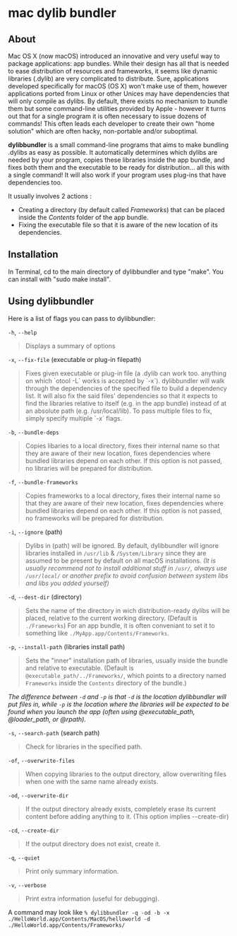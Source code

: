 mac dylib bundler
================


About
-----

Mac OS X (now macOS) introduced an innovative and very useful way to package applications: app bundles.
While their design has all that is needed to ease distribution of resources and frameworks, it
seems like dynamic libraries (.dylib) are very complicated to distribute. Sure, applications developed
specifically for macOS (OS X) won't make use of them, however applications ported from Linux or other Unices may have
dependencies that will only compile as dylibs. By default, there exists no mechanism to bundle them but some command-line utilities provided by Apple - however it turns out that for a single program it is often necessary to issue dozens of commands! This often leads each developer to create their own "home solution" which are often hacky, non-portable and/or suboptimal.

**dylibbundler** is a small command-line programs that aims to make bundling .dylibs as easy as possible.
It automatically determines which dylibs are needed by your program, copies these libraries inside the app bundle, and fixes both them and the executable to be ready for distribution... all this with a single command! It will also work if your program uses plug-ins that have dependencies too.

It usually involves 2 actions :
* Creating a directory (by default called *Frameworks*) that can be placed inside the *Contents* folder of the app bundle.
* Fixing the executable file so that it is aware of the new location of its dependencies.


Installation
------------
In Terminal, cd to the main directory of dylibbundler and type "make". You can install with "sudo make install".


Using dylibbundler
----------------------------------
Here is a list of flags you can pass to dylibbundler:

`-h`, `--help`
<blockquote>
Displays a summary of options
</blockquote>

`-x`, `--fix-file` (executable or plug-in filepath)
<blockquote>
Fixes given executable or plug-in file (a .dylib can work too. anything on which `otool -L` works is accepted by `-x`). dylibbundler will walk through the dependencies of the specified file to build a dependency list. It will also fix the said files' dependencies so that it expects to find the libraries relative to itself (e.g. in the app bundle) instead of at an absolute path (e.g. /usr/local/lib). To pass multiple files to fix, simply specify multiple `-x` flags.
</blockquote>

`-b`, `--bundle-deps`
<blockquote>
Copies libaries to a local directory, fixes their internal name so that they are aware of their new location,
fixes dependencies where bundled libraries depend on each other. If this option is not passed, no libraries will be prepared for distribution.
</blockquote>

`-f`, `--bundle-frameworks`
<blockquote>
Copies frameworks to a local directory, fixes their internal name so that they are aware of their new location,
fixes dependencies where bundled libraries depend on each other. If this option is not passed, no frameworks will be prepared for distribution.
</blockquote>

`-i`, `--ignore` (path)
> Dylibs in (path) will be ignored. By default, dylibbundler will ignore libraries installed in `/usr/lib` & `/System/Library` since they are assumed to be present by default on all macOS installations. *(It is usually recommend not to install additional stuff in `/usr/`, always use ` /usr/local/` or another prefix to avoid confusion between system libs and libs you added yourself)*

`-d`, `--dest-dir` (directory)
> Sets the name of the directory in wich distribution-ready dylibs will be placed, relative to the current working directory. (Default is `./Frameworks`) For an app bundle, it is often conveniant to set it to something like `./MyApp.app/Contents/Frameworks`.

`-p`, `--install-path` (libraries install path)
> Sets the "inner" installation path of libraries, usually inside the bundle and relative to executable. (Default is `@executable_path/../Frameworks/`, which points to a directory named `Frameworks` inside the `Contents` directory of the bundle.)

*The difference between `-d` and `-p` is that `-d` is the location dylibbundler will put files in, while `-p` is the location where the libraries will be expected to be found when you launch the app (often using @executable_path, @loader_path, or @rpath).*

`-s`, `--search-path` (search path)
> Check for libraries in the specified path.

`-of`, `--overwrite-files`
> When copying libraries to the output directory, allow overwriting files when one with the same name already exists.

`-od`, `--overwrite-dir`
> If the output directory already exists, completely erase its current content before adding anything to it. (This option implies --create-dir)

`-cd`, `--create-dir`
> If the output directory does not exist, create it.

`-q`, `--quiet`
> Print only summary information.

`-v`, `--verbose`
> Print extra information (useful for debugging).

A command may look like
`% dylibbundler -q -od -b -x ./HelloWorld.app/Contents/MacOS/helloworld -d ./HelloWorld.app/Contents/Frameworks/`
